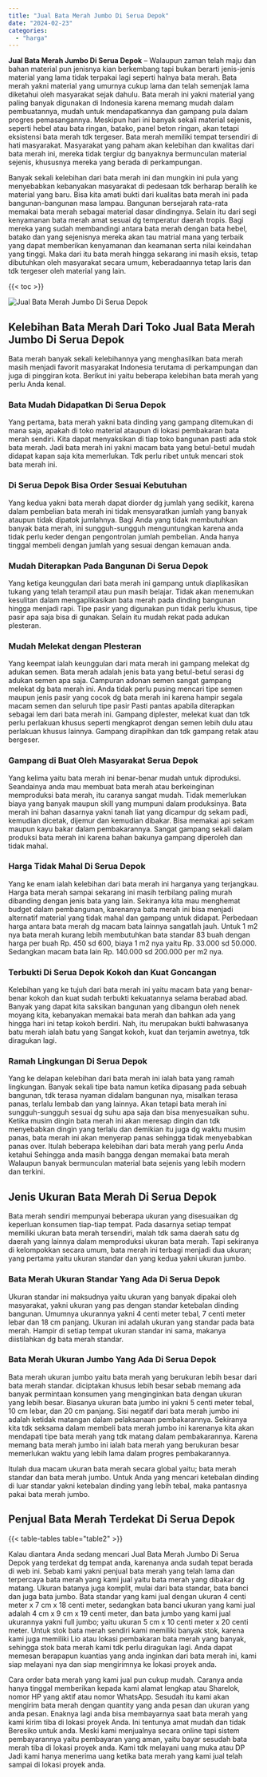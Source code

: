 ```yaml
---
title: "Jual Bata Merah Jumbo Di Serua Depok"
date: "2024-02-23"
categories: 
  - "harga"
---
```


**Jual Bata Merah Jumbo Di Serua Depok** – Walaupun zaman telah maju dan bahan material pun jenisnya kian berkembang tapi bukan berarti jenis-jenis material yang lama tidak terpakai lagi seperti halnya bata merah. Bata merah yakni material yang umurnya cukup lama dan telah semenjak lama diketahui oleh masyarakat sejak dahulu. Bata merah ini yakni material yang paling banyak digunakan di Indonesia karena memang mudah dalam pembuatannya, mudah untuk mendapatkannya dan gampang pula dalam progres pemasangannya. Meskipun hari ini banyak sekali material sejenis, seperti hebel atau bata ringan, batako, panel beton ringan, akan tetapi eksistensi bata merah tdk tergeser. Bata merah memiliki tempat tersendiri di hati masyarakat. Masyarakat yang paham akan kelebihan dan kwalitas dari bata merah ini, mereka tidak tergiur dg banyaknya bermunculan material sejenis, khususnya mereka yang berada di perkampungan.

Banyak sekali kelebihan dari bata merah ini dan mungkin ini pula yang menyebabkan kebanyakan masyarakat di pedesaan tdk berharap beralih ke material yang baru. Bisa kita amati bukti dari kualitas bata merah ini pada bangunan-bangunan masa lampau. Bangunan bersejarah rata-rata memakai bata merah sebagai material dasar dindingnya. Selain itu dari segi kenyamanan bata merah amat sesuai dg temperatur daerah tropis. Bagi mereka yang sudah membandingi antara bata merah dengan bata hebel, batako dan yang sejenisnya mereka akan tau matrial mana yang terbaik yang dapat memberikan kenyamanan dan keamanan serta nilai keindahan yang tinggi. Maka dari itu bata merah hingga sekarang ini masih eksis, tetap dibutuhkan oleh masyarakat secara umum, keberadaannya tetap laris dan tdk tergeser oleh material yang lain.

{{< toc >}}

![Jual Bata Merah Jumbo Di Serua Depok](/images/jual-bata-merah-25.png)

## Kelebihan Bata Merah Dari Toko Jual Bata Merah Jumbo Di Serua Depok

Bata merah banyak sekali kelebihannya yang menghasilkan bata merah masih menjadi favorit masyarakat Indonesia terutama di perkampungan dan juga di pinggiran kota. Berikut ini yaitu beberapa kelebihan bata merah yang perlu Anda kenal.

### Bata Mudah Didapatkan Di Serua Depok

Yang pertama, bata merah yakni bata dinding yang gampang ditemukan di mana saja, apakah di toko material ataupun di lokasi pembakaran bata merah sendiri. Kita dapat menyaksikan di tiap toko bangunan pasti ada stok bata merah. Jadi bata merah ini yakni macam bata yang betul-betul mudah didapat kapan saja kita memerlukan. Tdk perlu ribet untuk mencari stok bata merah ini.

### Di Serua Depok Bisa Order Sesuai Kebutuhan

Yang kedua yakni bata merah dapat diorder dg jumlah yang sedikit, karena dalam pembelian bata merah ini tidak mensyaratkan jumlah yang banyak ataupun tidak dipatok jumlahnya. Bagi Anda yang tidak membutuhkan banyak bata merah, ini sungguh-sungguh menguntungkan karena anda tidak perlu keder dengan pengontrolan jumlah pembelian. Anda hanya tinggal membeli dengan jumlah yang sesuai dengan kemauan anda.

### Mudah Diterapkan Pada Bangunan Di Serua Depok

Yang ketiga keunggulan dari bata merah ini gampang untuk diaplikasikan tukang yang telah terampil atau pun masih belajar. Tidak akan menemukan kesulitan dalam mengaplikasikan bata merah pada dinding bangunan hingga menjadi rapi. Tipe pasir yang digunakan pun tidak perlu khusus, tipe pasir apa saja bisa di gunakan. Selain itu mudah rekat pada adukan plesteran.

### Mudah Melekat dengan Plesteran

Yang keempat ialah keunggulan dari mata merah ini gampang melekat dg adukan semen. Bata merah adalah jenis bata yang betul-betul serasi dg adukan semen apa saja. Campuran adonan semen sangat gampang melekat dg bata merah ini. Anda tidak perlu pusing mencari tipe semen maupun jenis pasir yang cocok dg bata merah ini karena hampir segala macam semen dan seluruh tipe pasir Pasti pantas apabila diterapkan sebagai lem dari bata merah ini. Gampang diplester, melekat kuat dan tdk perlu perlakuan khusus seperti mengkaprot dengan semen lebih dulu atau perlakuan khusus lainnya. Gampang dirapihkan dan tdk gampang retak atau bergeser.

### Gampang di Buat Oleh Masyarakat Serua Depok

Yang kelima yaitu bata merah ini benar-benar mudah untuk diproduksi. Seandainya anda mau membuat bata merah atau berkeinginan memproduksi bata merah, itu caranya sangat mudah. Tidak memerlukan biaya yang banyak maupun skill yang mumpuni dalam produksinya. Bata merah ini bahan dasarnya yakni tanah liat yang dicampur dg sekam padi, kemudian dicetak, dijemur dan kemudian dibakar. Bisa memakai api sekam maupun kayu bakar dalam pembakarannya. Sangat gampang sekali dalam produksi bata merah ini karena bahan bakunya gampang diperoleh dan tidak mahal.

### Harga Tidak Mahal Di Serua Depok

Yang ke enam ialah kelebihan dari bata merah ini harganya yang terjangkau. Harga bata merah sampai sekarang ini masih terbilang paling murah dibanding dengan jenis bata yang lain. Sekiranya kita mau menghemat budget dalam pembangunan, karenanya bata merah ini bisa menjadi alternatif material yang tidak mahal dan gampang untuk didapat. Perbedaan harga antara bata merah dg macam bata lainnya sangatlah jauh. Untuk 1 m2 nya bata merah kurang lebih membutuhkan bata standar 83 buah dengan harga per buah Rp. 450 sd 600, biaya 1 m2 nya yaitu Rp. 33.000 sd 50.000. Sedangkan macam bata lain Rp. 140.000 sd 200.000 per m2 nya.

### Terbukti Di Serua Depok Kokoh dan Kuat Goncangan

Kelebihan yang ke tujuh dari bata merah ini yaitu macam bata yang benar-benar kokoh dan kuat sudah terbukti kekuatannya selama berabad abad. Banyak yang dapat kita saksikan bangunan yang dibangun oleh nenek moyang kita, kebanyakan memakai bata merah dan bahkan ada yang hingga hari ini tetap kokoh berdiri. Nah, itu merupakan bukti bahwasanya batu merah ialah batu yang Sangat kokoh, kuat dan terjamin awetnya, tdk diragukan lagi.

### Ramah Lingkungan Di Serua Depok

Yang ke delapan kelebihan dari bata merah ini ialah bata yang ramah lingkungan. Banyak sekali tipe bata namun ketika dipasang pada sebuah bangunan, tdk terasa nyaman didalam bangunan nya, misalkan terasa panas, terlalu lembab dan yang lainnya. Akan tetapi bata merah ini sungguh-sungguh sesuai dg suhu apa saja dan bisa menyesuaikan suhu. Ketika musim dingin bata merah ini akan meresap dingin dan tdk menyebabkan dingin yang terlalu dan demikian itu juga dg waktu musim panas, bata merah ini akan menyerap panas sehingga tidak menyebabkan panas over. Itulah beberapa kelebihan dari bata merah yang perlu Anda ketahui Sehingga anda masih bangga dengan memakai bata merah Walaupun banyak bermunculan material bata sejenis yang lebih modern dan terkini.

## Jenis Ukuran Bata Merah Di Serua Depok

Bata merah sendiri mempunyai beberapa ukuran yang disesuaikan dg keperluan konsumen tiap-tiap tempat. Pada dasarnya setiap tempat memiliki ukuran bata merah tersendiri, malah tdk sama daerah satu dg daerah yang lainnya dalam memproduksi ukuran bata merah. Tapi sekiranya di kelompokkan secara umum, bata merah ini terbagi menjadi dua ukuran; yang pertama yaitu ukuran standar dan yang kedua yakni ukuran jumbo.

### Bata Merah Ukuran Standar Yang Ada Di Serua Depok

Ukuran standar ini maksudnya yaitu ukuran yang banyak dipakai oleh masyarakat, yakni ukuran yang pas dengan standar ketebalan dinding bangunan. Umumnya ukurannya yakni 4 centi meter tebal, 7 centi meter lebar dan 18 cm panjang. Ukuran ini adalah ukuran yang standar pada bata merah. Hampir di setiap tempat ukuran standar ini sama, makanya diistilahkan dg bata merah standar.

### Bata Merah Ukuran Jumbo Yang Ada Di Serua Depok

Bata merah ukuran jumbo yaitu bata merah yang berukuran lebih besar dari bata merah standar. diciptakan khusus lebih besar sebab memang ada banyak permintaan konsumen yang menginginkan bata dengan ukuran yang lebih besar. Biasanya ukuran bata jumbo ini yakni 5 centi meter tebal, 10 cm lebar, dan 20 cm panjang. Sisi negatif dari bata merah jumbo ini adalah ketidak matangan dalam pelaksanaan pembakarannya. Sekiranya kita tdk seksama dalam membeli bata merah jumbo ini karenanya kita akan mendapati tipe bata merah yang tdk matang dalam pembakarannya. Karena memang bata merah jumbo ini ialah bata merah yang berukuran besar memerlukan waktu yang lebih lama dalam progres pembakarannya.

Itulah dua macam ukuran bata merah secara global yaitu; bata merah standar dan bata merah jumbo. Untuk Anda yang mencari ketebalan dinding di luar standar yakni ketebalan dinding yang lebih tebal, maka pantasnya pakai bata merah jumbo.

## Penjual Bata Merah Terdekat Di Serua Depok

{{< table-tables table="table2" >}}

Kalau diantara Anda sedang mencari Jual Bata Merah Jumbo Di Serua Depok yang terdekat dg tempat anda, karenanya anda sudah tepat berada di web ini. Sebab kami yakni penjual bata merah yang telah lama dan terpercaya bata merah yang kami jual yaitu bata merah yang dibakar dg matang. Ukuran batanya juga komplit, mulai dari bata standar, bata banci dan juga bata jumbo. Bata standar yang kami jual dengan ukuran 4 centi meter x 7 cm x 18 centi meter, sedangkan bata banci ukuran yang kami jual adalah 4 cm x 9 cm x 19 centi meter, dan bata jumbo yang kami jual ukurannya yakni full jumbo; yaitu ukuran 5 cm x 10 centi meter x 20 centi meter. Untuk stok bata merah sendiri kami memiliki banyak stok, karena kami juga memiliki Lio atau lokasi pembakaran bata merah yang banyak, sehingga stok bata merah kami tdk perlu diragukan lagi. Anda dapat memesan berapapun kuantias yang anda inginkan dari bata merah ini, kami siap melayani nya dan siap mengirimnya ke lokasi proyek anda.

Cara order bata merah yang kami jual pun cukup mudah. Caranya anda hanya tinggal memberikan kepada kami alamat lengkap atau Sharelok, nomor HP yang aktif atau nomor WhatsApp. Sesudah itu kami akan mengirim bata merah dengan quantity yang anda pesan dan ukuran yang anda pesan. Enaknya lagi anda bisa membayarnya saat bata merah yang kami kirim tiba di lokasi proyek Anda. Ini tentunya amat mudah dan tidak Beresiko untuk anda. Meski kami menjualnya secara online tapi sistem pembayarannya yaitu pembayaran yang aman, yaitu bayar sesudah bata merah tiba di lokasi proyek anda. Kami tdk melayani uang muka atau DP Jadi kami hanya menerima uang ketika bata merah yang kami jual telah sampai di lokasi proyek anda.
